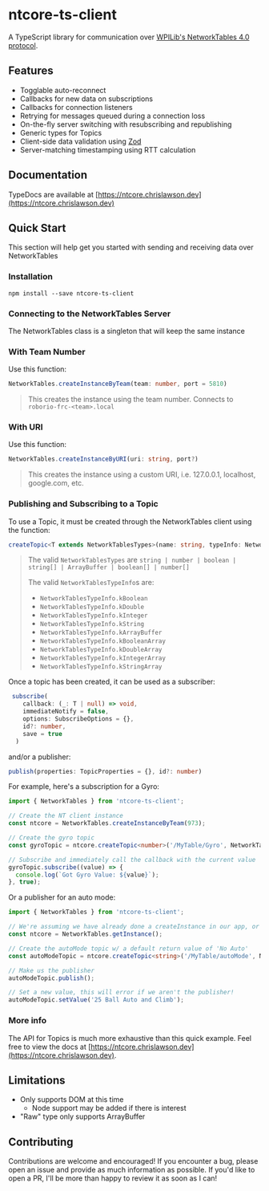 # ntcore-ts-client

A TypeScript library for communication over [WPILib's NetworkTables 4.0 protocol](https://github.com/wpilibsuite/allwpilib/blob/main/ntcore/doc/networktables4.adoc).

## Features

- Togglable auto-reconnect
- Callbacks for new data on subscriptions
- Callbacks for connection listeners
- Retrying for messages queued during a connection loss
- On-the-fly server switching with resubscribing and republishing
- Generic types for Topics
- Client-side data validation using [Zod](https://github.com/colinhacks/zod)
- Server-matching timestamping using RTT calculation

## Documentation

TypeDocs are available at [https://ntcore.chrislawson.dev](https://ntcore.chrislawson.dev)

## Quick Start

This section will help get you started with sending and receiving data over NetworkTables

### Installation

`npm install --save ntcore-ts-client`

### Connecting to the NetworkTables Server

The NetworkTables class is a singleton that will keep the same instance

### With Team Number

Use this function:

```typescript
NetworkTables.createInstanceByTeam(team: number, port = 5810)
```

> This creates the instance using the team number. Connects to `roborio-frc-<team>.local`

### With URI

Use this function:

```typescript
NetworkTables.createInstanceByURI(uri: string, port?)
```

> This creates the instance using a custom URI, i.e. 127.0.0.1, localhost, google.com, etc.

### Publishing and Subscribing to a Topic

To use a Topic, it must be created through the NetworkTables client using the function:

```typescript
createTopic<T extends NetworkTablesTypes>(name: string, typeInfo: NetworkTablesTypeInfo, defaultValue?: T)
```

> The valid `NetworkTablesTypes` are `string | number | boolean | string[] | ArrayBuffer | boolean[] | number[]`
>
> The valid `NetworkTablesTypeInfo`s are:
>
> - `NetworkTablesTypeInfo.kBoolean`
> - `NetworkTablesTypeInfo.kDouble`
> - `NetworkTablesTypeInfo.kInteger`
> - `NetworkTablesTypeInfo.kString`
> - `NetworkTablesTypeInfo.kArrayBuffer`
> - `NetworkTablesTypeInfo.kBooleanArray`
> - `NetworkTablesTypeInfo.kDoubleArray`
> - `NetworkTablesTypeInfo.kIntegerArray`
> - `NetworkTablesTypeInfo.kStringArray`

Once a topic has been created, it can be used as a subscriber:

```typescript
 subscribe(
    callback: (_: T | null) => void,
    immediateNotify = false,
    options: SubscribeOptions = {},
    id?: number,
    save = true
  )
```

and/or a publisher:

```typescript
publish(properties: TopicProperties = {}, id?: number)
```

For example, here's a subscription for a Gyro:

```typescript
import { NetworkTables } from 'ntcore-ts-client';

// Create the NT client instance
const ntcore = NetworkTables.createInstanceByTeam(973);

// Create the gyro topic
const gyroTopic = ntcore.createTopic<number>('/MyTable/Gyro', NetworkTablesTypeInfo.kDouble);

// Subscribe and immediately call the callback with the current value
gyroTopic.subscribe((value) => {
  console.log(`Got Gyro Value: ${value}`);
}, true);
```

Or a publisher for an auto mode:

```typescript
import { NetworkTables } from 'ntcore-ts-client';

// We're assuming we have already done a createInstance in our app, or this will throw an error!
const ntcore = NetworkTables.getInstance();

// Create the autoMode topic w/ a default return value of 'No Auto'
const autoModeTopic = ntcore.createTopic<string>('/MyTable/autoMode', NetworkTablesTypeInfo.kString, 'No Auto');

// Make us the publisher
autoModeTopic.publish();

// Set a new value, this will error if we aren't the publisher!
autoModeTopic.setValue('25 Ball Auto and Climb');
```

### More info

The API for Topics is much more exhaustive than this quick example. Feel free to view the docs at [https://ntcore.chrislawson.dev](https://ntcore.chrislawson.dev).

## Limitations

- Only supports DOM at this time
  - Node support may be added if there is interest
- "Raw" type only supports ArrayBuffer

## Contributing

Contributions are welcome and encouraged! If you encounter a bug, please open an issue and provide as much information as possible. If you'd like to open a PR, I'll be more than happy to review it as soon as I can!
